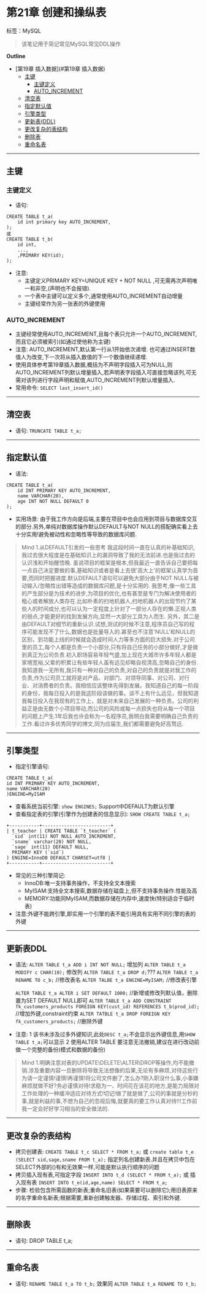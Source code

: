 # 第21章 创建和操纵表

标签：MySQL

>该笔记用于简记常见MySQL常见DDL操作




**Outline**

- [第19章 插入数据](#第19章 插入数据)
	- [主键](#主键)
		- [主键定义](#主键定义)
		- [AUTO_INCREMENT](#AUTO_INCREMENT)
	- [清空表](#清空表)
	- [指定默认值](#指定默认值)
	- [引擎类型](#引擎类型)
	- [更新表(DDL)](#更新表DDL)
	- [更改复杂的表结构](#更改复杂的表结构)
	- [删除表](#删除表)
	- [重命名表](#重命名表)



---

## 主键

### 主键定义

- 语句: 
```
CREATE TABLE t_a(
	id int primary key AUTO_INCREMENT,
);
或
CREATE TABLE t_b(
	id int,
	...,
	,PRIMARY KEY(id);
);
```
- 注意: 
	- 主键定义PRIMARY KEY=UNIQUE KEY + NOT NULL ,可无需再次声明唯一和非空,(声明也不会报错).
	- 一个表中主键可以定义多个,通常使用AUTO_INCREMENT自动增量
	- 主键经常作为另一张表的外键使用
	

### AUTO_INCREMENT 
	
- 主键经常使用AUTO_INCREMENT,且每个表只允许一个AUTO_INCREMENT,而且它必须被索引(如通过使他称为主键)
- 注意: AUTO_INCREMENT,默认第一行从1开始依次递增. 也可通过INSERT数值人为改变,下一次将从插入数值的下一个数值继续递增.
- 使用具体参考第19章插入数据,概括为不声明字段插入可为NULL,则AUTO_INCREMENT列默认增量插入,若声明表字段插入可直接忽略该列,可无需对该列进行字段声明和赋值,AUTO_INCREMENT列默认增量插入.
- 常用命令: `SELECT last_insert_id()`

---

## 清空表

- 语句: `TRUNCATE TABLE t_a;`

---

## 指定默认值

- 语法: 
```
CREATE TABLE t_a(
	id INT PRIMARY KEY AUTO_INCREMENT,
	name VARCHAR(20),
	age INT NOT NULL DEFAULT 0
);
```
- 实用场景: 由于我工作方向是后端,主要在项目中也会应用到项目与数据库交互的部分.另外,单纯对数据库操作默认DEFAULT与NOT NULL的搭配确实看上去十分实用!避免被动性和忽略性等导致的数据库问题.

> Mind 1.从DEFAULT引发的一些思考
我这段时间一直在认真的补基础知识,我过去很大程度是在基础知识上的漏洞导致了我的无法前进.也是我过去的认识浅和开始醒悟晚.
虽说项目的框架是根本,但我最近一直告诉自己要把每一点自己决定要做的事,基础知识或者是看上去很'高大上'的框架认真学为首要,而同时把握进度.默认DEFAULT语句可以避免大部分由于NOT NULL与被动输入/忽略性出错等造成的数据库问题,是十分实用的.
我思考,像一些工具的产生部分是为技术的进步,为项目的优化,也有甚至是专门为解决使用者的粗心或者解放人类存在.比如朴素的扫地机器人,扫地机器人的出现节约了某些人的时间成分,也可以认为一定程度上针对了一部分人存在的懒.正视人类的弱点,才能更好的找到发展方向,显然一大部分工具为人而生.
另外，其二是由DEFAULT对细节的重新认识.试想,测试的时候不注意,程序员自己写的程序可能发现不了什么,数据也是批量导入的.甚至也不注意'NULL'和NULL的区别，到功能上线的时候就会造成时间人力等多方面的巨大损失.对于公司里的员工,每个人都是负责一个小部分,只有将自己任务的小部分做好,才是做到真正为公司负责.初入职场容易年轻气盛,加上现在大城市许多年轻人都是家境宽裕,父辈的积累让有些年轻人虽有远见却略自视清高,忽略自己的身份.我知道我一无所有,我只有一种对自己的负责,对自己的负责就是对我工作的负责,作为公司员工就将是对产品、对部门、对领导同事、对公司、对行业、对消费者的负责。我相信应该整体先得到发展。我知道自己的每一阶段的身份，我每日投入的是我这阶段该做的事。谈不上有什么远见，但我知道我每日投入在我现有的工作上，就是对未来自己发展的一种负责。公司的利益正是由无数个小项目带动,而公司的风险或每一点损失也将从每一个项目的问题上产生.1年后我也许会称为一名程序员,我明白我需要明确自己负责的工作.看过许多优秀同学的博文,同为应届生,我们都需要避免好高骛远.

---

## 引擎类型

- 指定引擎语句:

```
CREATE TABLE t_a(
id INT PRIMARY KEY AUTO_INCREMENT,
name VARCHAR(20)
)ENGINE=MyISAM
```

- 查看系统当前引擎: `show ENGINES;`  Support中DEFAULT为默认引擎
- 查看指定表的引擎(引擎作为创建表的信息显示): `SHOW CREATE TABLE t_a;`
```
+-----------+-------------------------+
| t_teacher | CREATE TABLE `t_teacher` (
  `sid` int(11) NOT NULL AUTO_INCREMENT,
  `sname` varchar(20) NOT NULL,
  `sage` int(11) DEFAULT NULL,
  PRIMARY KEY (`sid`)
) ENGINE=InnoDB DEFAULT CHARSET=utf8 |
+-----------+-------------------------+
```
- 常见的三种引擎简记:
	- InnoDB:唯一支持事务操作，不支持全文本搜索
	- MyISAM:支持全文本搜索,数据存储在磁盘上,但不支持事务操作.性能及高
	- MEMORY:功能同MyISAM,而数据存储在内存中,速度快(特别适合于临时表)
- 注意:外键不能跨引擎,即实用一个引擎的表不能引用具有实用不同引擎的表的外键

---

## 更新表DDL

- 语法:
	`ALTER TABLE t_a ADD i INT NOT NULL;` 增加列
	`ALTER TABLE t_a MODIFY c CHAR(10);` 修改列
	`ALTER TABLE t_a DROP d;`???
	`ALTER TABLE t_a RENAME TO c_b;` //修改表名
	`ALTER TALBE t_a ENGINE=MyISAM;` //修改表引擎

	`ALTER TABLE t_a ALTER i SET DEFAULT 1000;` //新增或修改列默认值，删除置为SET DEFAULT NULL即可
	`ALTER TABLE t_a ADD CONSTRAINT fk_customers_products FOREIGN KEY(cust_id) REFERENCES t_b(prod_id);` //增加外键,constraint约束
	`ALTER TATBLE t_a DROP FOREIGN KEY fk_customers_products;`	//删除外键

- 注意: 1 该书未涉及过多外键知识,此处`DESC t_a;`不会显示出外键信息,用`SHOW TABLE t_a;`可以显示
  2 使用ALTER TABLE 要注意无法撤销,建议在进行改动前做一个完整的备份(模式和数据的备份)

> Mind 1.明确注意对表的UPDATE\DELETE\ALTER\DROP等操作,均不能撤销.涉及重要内容一旦删除将导致无法想像的后果,无论有多麻烦,对待这些行为请一定谨慎!谨慎!再谨慎!将公司文件删了,怎么办?刚入职没什么事,小事嫌麻烦就做不好?务必谨慎对待!求稳为一、时间花在该花的地方,是能力局限对工作处理的一种缓冲适应对待方式!切记!做了就是做了,公司的事就是分秒的事,就是利益的事,不想为自己的忽视后悔,就要真的要工作认真对待!!!工作前我一定会好好学习相当的安全做法的.

---

## 更改复杂的表结构

- 拷贝创建表: `CREATE TABLE t_c SELECT * FROM t_a;` 或 `create table t_e (SELECT sid,sage,sname FROM t_a);` 指定列名创建新表.并且在拷贝中包在SELECT外部的()有和无效果一样,可能是默认执行顺序的问题
- 拷贝插入现有表,可指定字段 `INSERT INTO t_d (SELECT * FROM t_a);` 或 插入现有表 `INSERT INTO t_e(id,age,name) SELECT * FROM t_a;`
- 步骤: 检验包含所需函数的新表;重命名旧表(如果需要可以删除它);用旧表原来的名字重命名新表;根据需要,重新创建触发器、存储过程、索引和外键.

---

## 删除表

- 语句: DROP TABLE t_a;

---

## 重命名表

- 语句: `RENAME TABLE t_a TO t_b;` 效果同 `ALTER TABLE t_a RENAME TO t_b;`
